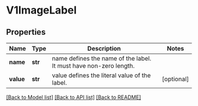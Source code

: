 # V1ImageLabel

## Properties
Name | Type | Description | Notes
------------ | ------------- | ------------- | -------------
**name** | **str** | name defines the name of the label. It must have non-zero length. | 
**value** | **str** | value defines the literal value of the label. | [optional] 

[[Back to Model list]](../README.md#documentation-for-models) [[Back to API list]](../README.md#documentation-for-api-endpoints) [[Back to README]](../README.md)


